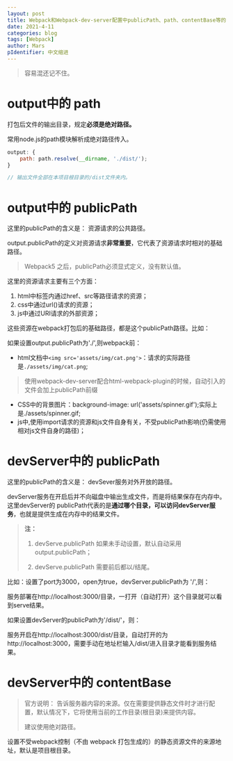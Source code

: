 ```yaml
---
layout: post
title: Webpack和Webpack-dev-server配置中publicPath、path、contentBase等的区别理解
date: 2021-4-11
categories: blog
tags: [Webpack]
author: Mars
pIdentifier: 中文缩进
---
```


> 容易混还记不住。

# output中的 path

打包后文件的输出目录，规定**必须是绝对路径。**

常用node.js的path模块解析成绝对路径传入。

```js
output: {
    path: path.resolve(__dirname, './dist/');
}

// 输出文件全部在本项目根目录的/dist文件夹内。
```

# output中的 publicPath

这里的publicPath的含义是： 资源请求的公共路径。

output.publicPath的定义对资源请求**非常重要**，它代表了资源请求时相对的基础路径。

> Webpack5 之后，publicPath必须显式定义，没有默认值。

这里的资源请求主要有三个方面：

1. html中标签内通过href、src等路径请求的资源；
2. css中通过url()请求的资源；
3. js中通过URI请求的外部资源；

这些资源在webpack打包后的基础路径，都是这个publicPath路径。比如：

如果设置output.publicPath为'./',则webpack前：
- html文档中`<img src='assets/img/cat.png'>`：请求的实际路径是`./assets/img/cat.png`;

> 使用webpack-dev-server配合html-webpack-plugin的时候，自动引入的文件会加上publicPath前缀

- CSS中的背景图片：background-image: url('assets/spinner.gif');实际上是./assets/spinner.gif;
- js中,使用import请求的资源和js文件自身有关，不受publicPath影响(仍需使用相对js文件自身的路径)；

# devServer中的 publicPath

这里的publicPath的含义是： devSever服务对外开放的路径。

devServer服务在开启后并不向磁盘中输出生成文件，而是将结果保存在内存中。这里devServer的 publicPath代表的是**通过哪个目录，可以访问devServer服务**，也就是提供生成在内存中的结果文件。

> **注：**
>
> 1. devServe.publicPath 如果未手动设置，默认自动采用output.publicPath；
>
> 2. devServe.publicPath 需要前后都以/结尾。

比如：设置了port为3000，open为true，devServer.publicPath为 '/',则：

服务部署在http://localhost:3000/目录，一打开（自动打开）这个目录就可以看到serve结果。

如果设置devServer的publicPath为'/dist/'，则：

服务开启在http://localhost:3000/dist/目录，自动打开的为http://localhost:3000，需要手动在地址栏输入/dist/进入目录才能看到服务结果。

# devServer中的 contentBase

> 官方说明： 告诉服务器内容的来源。仅在需要提供静态文件时才进行配置，默认情况下，它将使用当前的工作目录(根目录)来提供内容。
>
> 建议使用绝对路径。

设置不受webpack控制（不由 webpack 打包生成的）的静态资源文件的来源地址，默认是项目根目录。     




